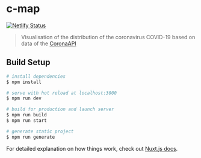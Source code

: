 # c-map
[![Netlify Status](https://api.netlify.com/api/v1/badges/974b5515-ce17-4457-866d-db22be15adff/deploy-status)](https://app.netlify.com/sites/corona-api-dashboard/deploys)

> Visualisation of the distribution of the coronavirus COVID-19 based on data of the [CoronaAPI](https://corona-api-landingpage.netlify.com/)

## Build Setup

``` bash
# install dependencies
$ npm install

# serve with hot reload at localhost:3000
$ npm run dev

# build for production and launch server
$ npm run build
$ npm run start

# generate static project
$ npm run generate
```

For detailed explanation on how things work, check out [Nuxt.js docs](https://nuxtjs.org).
